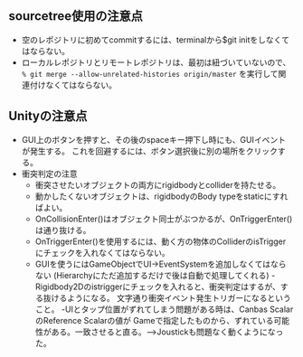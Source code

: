 ﻿## sourcetree使用の注意点
- 空のレポジトリに初めてcommitするには、terminalから$git initをしなくてはならない。
- ローカルレポジトリとリモートレポジトリは、最初は紐づいていないので、
`% git merge --allow-unrelated-histories origin/master`
を実行して関連付けなくてはならない。

## Unityの注意点
- GUI上のボタンを押すと、その後のspaceキー押下し時にも、GUIイベントが発生する。
これを回避するには、ボタン選択後に別の場所をクリックする。
- 衝突判定の注意
	- 衝突させたいオブジェクトの両方にrigidbodyとcolliderを持たせる。
	- 動かしたくないオブジェクトは、rigidbodyのBody typeをstaticにすればよい。
	- OnCollisionEnter()はオブジェクト同士がぶつかるが、OnTriggerEnter()は通り抜ける。
	- OnTriggerEnter()を使用するには、動く方の物体のColliderのisTriggerにチェックを入れなくてはならない。
	- GUIを使うにはGameObjectでUI->EventSystemを追加しなくてはならない
(Hierarchyにただ追加するだけで後は自動で処理してくれる)
	-Rigidbody2Dのistriggerにチェックを入れると、衝突判定はするが、する抜けるようになる。
文字通り衝突イベント発生トリガーになるということ。
	-UIとタップ位置がずれてしまう問題がある時は、Canbas ScalarのReference Scalarの値が
Gameで指定したものから、ずれている可能性がある。一致させると直る。-->Joustickも問題なく動くようになった。
